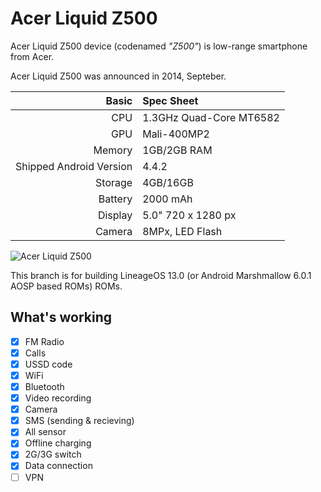 # Acer Liquid Z500

Acer Liquid Z500 device (codenamed _"Z500"_) is low-range smartphone from Acer.

Acer Liquid Z500 was announced in 2014, Septeber.

Basic   | Spec Sheet
-------:|:-------------------------
CPU     | 1.3GHz Quad-Core MT6582
GPU     | Mali-400MP2
Memory  | 1GB/2GB RAM
Shipped Android Version | 4.4.2
Storage | 4GB/16GB
Battery | 2000 mAh
Display | 5.0" 720 x 1280 px
Camera  | 8MPx, LED Flash

![Acer Liquid Z500](https://image.ibb.co/deHuhk/maxresdefault.png)

This branch is for building LineageOS 13.0 (or Android Marshmallow 6.0.1 AOSP based ROMs) ROMs.

## What's working
- [x] FM Radio
- [x] Calls
- [x] USSD code
- [x] WiFi
- [x] Bluetooth
- [x] Video recording
- [x] Camera
- [x] SMS (sending & recieving)
- [x] All sensor
- [x] Offline charging
- [x] 2G/3G switch
- [x] Data connection
- [ ] VPN
